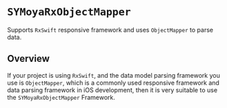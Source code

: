 # ``SYMoyaRxObjectMapper``

Supports `RxSwift` responsive framework and uses `ObjectMapper` to parse data.

## Overview

If your project is using `RxSwift`, and the data model parsing framework you use is `ObjectMapper`, which is a commonly used responsive framework and data parsing framework in iOS development, then it is very suitable to use the `SYMoyaRxObjectMapper` Framework.
